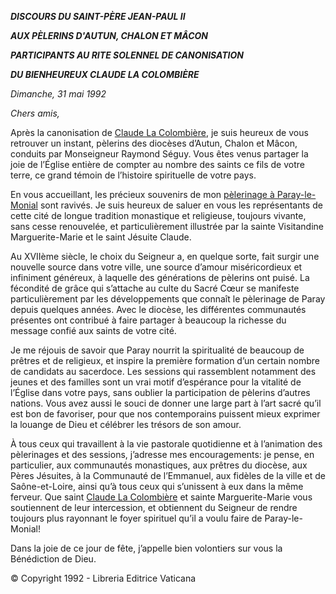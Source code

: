 ***DISCOURS DU SAINT-PÈRE JEAN-PAUL II***

***AUX PÈLERINS D'AUTUN, CHALON ET MÂCON***

***PARTICIPANTS AU RITE SOLENNEL DE CANONISATION***

***DU BIENHEUREUX CLAUDE LA COLOMBIÈRE***

*Dimanche, 31 mai 1992*

*Chers amis,*

Après la canonisation de [Claude La Colombière](http://www.vatican.va/news_services/liturgy/saints/ns_lit_doc_19920531_la-colombiere_fr.html), je suis heureux de vous retrouver un instant, pèlerins des diocèses d’Autun, Chalon et Mâcon, conduits par Monseigneur Raymond Séguy. Vous êtes venus partager la joie de l’Église entière de compter au nombre des saints ce fils de votre terre, ce grand témoin de l’histoire spirituelle de votre pays.

En vous accueillant, les précieux souvenirs de mon [pèlerinage à Paray-le-Monial](http://www.vatican.va/holy_father/john_paul_ii/travels/sub_index1986/trav_francia_fr.htm) sont ravivés. Je suis heureux de saluer en vous les représentants de cette cité de longue tradition monastique et religieuse, toujours vivante, sans cesse renouvelée, et particulièrement illustrée par la sainte Visitandine Marguerite-Marie et le saint Jésuite Claude.

Au XVIIème siècle, le choix du Seigneur a, en quelque sorte, fait surgir une nouvelle source dans votre ville, une source d’amour miséricordieux et infiniment généreux, à laquelle des générations de pèlerins ont puisé. La fécondité de grâce qui s’attache au culte du Sacré Cœur se manifeste particulièrement par les développements que connaît le pèlerinage de Paray depuis quelques années. Avec le diocèse, les différentes communautés présentes ont contribué à faire partager à beaucoup la richesse du message confié aux saints de votre cité.

Je me réjouis de savoir que Paray nourrit la spiritualité de beaucoup de prêtres et de religieux, et inspire la première formation d’un certain nombre de candidats au sacerdoce. Les sessions qui rassemblent notamment des jeunes et des familles sont un vrai motif d’espérance pour la vitalité de l’Église dans votre pays, sans oublier la participation de pèlerins d’autres nations. Vous avez aussi le souci de donner une large part à l’art sacré qu’il est bon de favoriser, pour que nos contemporains puissent mieux exprimer la louange de Dieu et célébrer les trésors de son amour.

À tous ceux qui travaillent à la vie pastorale quotidienne et à l’animation des pèlerinages et des sessions, j’adresse mes encouragements: je pense, en particulier, aux communautés monastiques, aux prêtres du diocèse, aux Pères Jésuites, à la Communauté de l’Emmanuel, aux fidèles de la ville et de Saône-et-Loire, ainsi qu’à tous ceux qui s’unissent à eux dans la même ferveur. Que saint [Claude La Colombière](http://www.vatican.va/news_services/liturgy/saints/ns_lit_doc_19920531_la-colombiere_fr.html) et sainte Marguerite-Marie vous soutiennent de leur intercession, et obtiennent du Seigneur de rendre toujours plus rayonnant le foyer spirituel qu’il a voulu faire de Paray-le-Monial!

Dans la joie de ce jour de fête, j’appelle bien volontiers sur vous la Bénédiction de Dieu.

© Copyright 1992 - Libreria Editrice Vaticana
